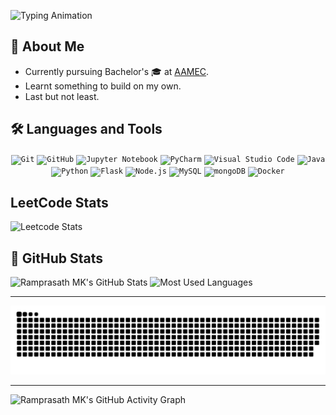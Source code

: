 <!-- For more Icons, refer these link: 
  *  `https://github.com/inttter/md-badges` 
  *  `https://skillicons.dev` 
  *  `https://github.com/marwin1991/profile-technology-icons/blob/main/README.md` 
  *  -->

[AAMEC]: https://www.aamec.edu.in

![Typing Animation](https://readme-typing-svg.herokuapp.com/?color=AF69EF&size=35&center=true&vCenter=true&width=1000&lines=Hello,+World!&font=JetBrains+Mono)

## 🚀 About Me

- Currently pursuing Bachelor's 🎓 at [AAMEC][AAMEC]. 
- Learnt something to build on my own. 
- Last but not least. 

## 🛠 Languages and Tools

<div align="center">
	<code><img width="50" src="https://raw.githubusercontent.com/marwin1991/profile-technology-icons/refs/heads/main/icons/git.png" alt="Git" title="Git"/></code>
	<code><img width="50" src="https://raw.githubusercontent.com/marwin1991/profile-technology-icons/refs/heads/main/icons/github.png" alt="GitHub" title="GitHub"/></code>
	<code><img width="50" src="https://raw.githubusercontent.com/marwin1991/profile-technology-icons/refs/heads/main/icons/jupyter_notebook.png" alt="Jupyter Notebook" title="Jupyter Notebook"/></code>
	<code><img width="50" src="https://raw.githubusercontent.com/marwin1991/profile-technology-icons/refs/heads/main/icons/pycharm.png" alt="PyCharm" title="PyCharm"/></code>
	<code><img width="50" src="https://raw.githubusercontent.com/marwin1991/profile-technology-icons/refs/heads/main/icons/visual_studio_code.png" alt="Visual Studio Code" title="Visual Studio Code"/></code>
	<code><img width="50" src="https://raw.githubusercontent.com/marwin1991/profile-technology-icons/refs/heads/main/icons/java.png" alt="Java" title="Java"/></code>
	<code><img width="50" src="https://raw.githubusercontent.com/marwin1991/profile-technology-icons/refs/heads/main/icons/python.png" alt="Python" title="Python"/></code>
	<code><img width="50" src="https://raw.githubusercontent.com/marwin1991/profile-technology-icons/refs/heads/main/icons/flask.png" alt="Flask" title="Flask"/></code>
	<code><img width="50" src="https://raw.githubusercontent.com/marwin1991/profile-technology-icons/refs/heads/main/icons/node_js.png" alt="Node.js" title="Node.js"/></code>
	<code><img width="50" src="https://raw.githubusercontent.com/marwin1991/profile-technology-icons/refs/heads/main/icons/mysql.png" alt="MySQL" title="MySQL"/></code>
	<code><img width="50" src="https://raw.githubusercontent.com/marwin1991/profile-technology-icons/refs/heads/main/icons/mongodb.png" alt="mongoDB" title="mongoDB"/></code>
	<code><img width="50" src="https://raw.githubusercontent.com/marwin1991/profile-technology-icons/refs/heads/main/icons/docker.png" alt="Docker" title="Docker"/></code>
</div>

##  LeetCode Stats

![Leetcode Stats](https://leetcard.jacoblin.cool/ramprasathmk?theme=unicorn&hide=ranking,easy-solved-count,medium-solved-count,hard-solved-count)

## 🎲 GitHub Stats
![Ramprasath MK's GitHub Stats](https://github-readme-stats.vercel.app/api?username=ramprasathmk&theme=monokai&show_icons=true&hide_border=true) ![Most Used Languages](https://github-readme-stats.vercel.app/api/top-langs/?username=ramprasathmk&theme=monokai&hide_border=true&include_all_commits=false&count_private=false&layout=compact) 

---

![Contributions](https://raw.githubusercontent.com/ramprasathmk/ramprasathmk/output/github-snake.svg)

---

![Ramprasath MK's GitHub Activity Graph](https://github-readme-activity-graph.vercel.app/graph?username=ramprasathmk&theme=monokai&hide_border=true)


<!---
ramprasathmk/ramprasathmk is a ✨ special ✨ repository because its `README.md` (this file) appears on your GitHub profile.
You can click the Preview link to take a look at your changes.
--->